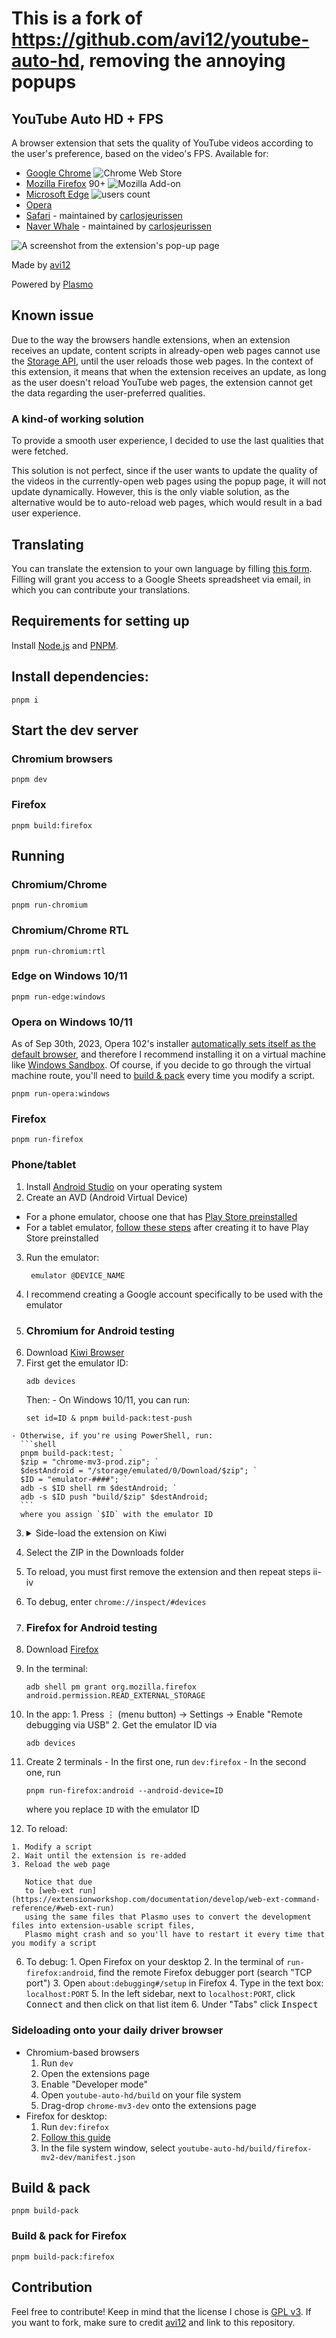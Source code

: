 # This is a fork of https://github.com/avi12/youtube-auto-hd, removing the annoying popups


## YouTube Auto HD + FPS

A browser extension that sets the quality of YouTube videos according to the user's preference, based on the video's
FPS.
Available for:

- [Google Chrome](https://chrome.google.com/webstore/detail/fcphghnknhkimeagdglkljinmpbagone) ![Chrome Web Store](https://img.shields.io/chrome-web-store/users/fcphghnknhkimeagdglkljinmpbagone?color=white&label=users&style=flat-square)
- [Mozilla Firefox](https://addons.mozilla.org/firefox/addon/youtube-auto-hd-fps)
  90+ ![Mozilla Add-on](https://img.shields.io/amo/users/youtube-auto-hd-fps?color=white&label=users&style=flat-square)
- [Microsoft Edge](https://microsoftedge.microsoft.com/addons/detail/ggnepcoiimddpmjaoejhdfppjbcnfaom) ![users count](https://img.shields.io/badge/dynamic/json?label=users&query=activeInstallCount&style=flat-square&color=white&url=https://microsoftedge.microsoft.com/addons/getproductdetailsbycrxid/ggnepcoiimddpmjaoejhdfppjbcnfaom)
- [Opera](https://addons.opera.com/en/extensions/details/youtube-auto-hd-fps)
- [Safari](https://apps.apple.com/us/app/id1546729687) - maintained
  by [carlosjeurissen](https://github.com/carlosjeurissen)
- [Naver Whale](https://store.whale.naver.com/detail/njejcbikjebbmiggdpdggelmoifodjhh) - maintained
  by [carlosjeurissen](https://github.com/carlosjeurissen)

![A screenshot from the extension's pop-up page](https://github.com/avi12/youtube-auto-hd/assets/6422804/fc7a4581-0162-427c-a6bc-7d96e68a3961)

Made by [avi12](https://avi12.com)

Powered by [Plasmo](https://github.com/plasmohq/plasmo)

## Known issue

Due to the way the browsers handle extensions, when an extension receives an update, content scripts in already-open web
pages cannot use the [Storage API](https://developer.mozilla.org/en-US/docs/Mozilla/Add-ons/WebExtensions/API/storage),
until the user reloads those web pages.
In the context of this extension, it means that when the extension receives an update, as long as the user doesn't
reload YouTube web pages, the extension cannot get the data regarding the user-preferred qualities.

### A kind-of working solution

To provide a smooth user experience, I decided to use the last qualities that were fetched.

This solution is not perfect, since if the user wants to update the quality of the videos in the currently-open web
pages using the popup page, it will not update dynamically.
However, this is the only viable solution, as the alternative would be to auto-reload web pages, which would result in a
bad user experience.

## Translating

You can translate the extension to your own language by
filling [this form](https://apps.jeurissen.co/auto-hd-fps-for-youtube/translate).
Filling will grant you access to a Google Sheets spreadsheet via email, in which you can contribute your translations.

## Requirements for setting up

Install [Node.js](https://nodejs.org) and [PNPM](https://pnpm.io/installation).

## Install dependencies:

```shell script
pnpm i
```

## Start the dev server

### Chromium browsers

```shell script
pnpm dev
```

### Firefox

```shell script
pnpm build:firefox
```

## Running

### Chromium/Chrome

```shell script
pnpm run-chromium
```

### Chromium/Chrome RTL

```shell script
pnpm run-chromium:rtl
```

### Edge on Windows 10/11

```shell
pnpm run-edge:windows
```

### Opera on Windows 10/11

As of Sep 30th, 2023, Opera 102's
installer [automatically sets itself as the default browser](https://www.reddit.com/r/assholedesign/comments/j2j85x),
and
therefore I recommend installing it on a virtual machine
like [Windows Sandbox](https://learn.microsoft.com/en-us/windows/security/application-security/application-isolation/windows-sandbox/windows-sandbox-overview).
Of course, if you decide to go through the virtual machine route, you'll need
to [build & pack](https://github.com/avi12/youtube-auto-hd#build--pack) every time you modify a script.

```shell
pnpm run-opera:windows
```

### Firefox

```shell
pnpm run-firefox
```

### Phone/tablet

1. Install [Android Studio](https://developer.android.com/studio) on your operating system
2. Create an AVD (Android Virtual Device)
  - For a phone emulator, choose one that
    has [Play Store preinstalled](https://user-images.githubusercontent.com/6422804/167658974-9ec9d13f-d297-4e8b-85d6-376809f34aab.png)
  - For a tablet emulator, [follow these steps](https://aamnah.com/android/play_store_emulator_install_missing) after
    creating it to have Play Store
    preinstalled
3. Run the emulator:
   ```shell
    emulator @DEVICE_NAME
   ```
4. I recommend creating a Google account specifically to be used with the emulator
5. ### Chromium for Android testing
  1. Download [Kiwi Browser](https://play.google.com/store/apps/details?id=com.kiwibrowser.browser)
  2. First get the emulator ID:
     ```shell
     adb devices
     ```
     Then:
    - On Windows 10/11, you can run:
      ```shell
      set id=ID & pnpm build-pack:test-push
      ```
    - Otherwise, if you're using PowerShell, run:
      ```shell
      pnpm build-pack:test; `
      $zip = "chrome-mv3-prod.zip"; `
      $destAndroid = "/storage/emulated/0/Download/$zip"; `
      $ID = "emulator-####"; `
      adb -s $ID shell rm $destAndroid; `
      adb -s $ID push "build/$zip" $destAndroid;
      ```
      where you assign `$ID` with the emulator ID
  3. <details>
     <summary>Side-load the extension on Kiwi</summary>
     <!--suppress HtmlDeprecatedAttribute -->
     <img align="top" src="https://user-images.githubusercontent.com/6422804/167670341-a0cae554-e922-40b3-b8ed-7bec1ebf17bc.png" alt="Choose zip from storage">
     </details>
  4. Select the ZIP in the Downloads folder
  5. To reload, you must first remove the extension and then repeat steps ii-iv
  6. To debug, enter `chrome://inspect/#devices`
6. ### Firefox for Android testing

  1. Download [Firefox](https://play.google.com/store/apps/details?id=org.mozilla.firefox)
  2. In the terminal:
     ```shell
     adb shell pm grant org.mozilla.firefox android.permission.READ_EXTERNAL_STORAGE
     ```
  3. In the app:
    1. Press ⋮ (menu button) → Settings → Enable "Remote debugging via USB"
    2. Get the emulator ID via
       ```shell
       adb devices
       ```
  4. Create 2 terminals
    - In the first one, run `dev:firefox`
    - In the second one, run
      ```shell
      pnpm run-firefox:android --android-device=ID
      ```
      where you replace `ID` with the emulator ID
  5. To reload:

    1. Modify a script
    2. Wait until the extension is re-added
    3. Reload the web page

       Notice that due
       to [web-ext run](https://extensionworkshop.com/documentation/develop/web-ext-command-reference/#web-ext-run)
       using the same files that Plasmo uses to convert the development files into extension-usable script files,
       Plasmo might crash and so you'll have to restart it every time that you modify a script

  6. To debug:
    1. Open Firefox on your desktop
    2. In the terminal of `run-firefox:android`, find the remote Firefox debugger port (search "TCP port")
    3. Open `about:debugging#/setup` in Firefox
    4. Type in the text box: `localhost:PORT`
    5. In the left sidebar, next to `localhost:PORT`, click <kbd>Connect</kbd> and then click on that list item
    6. Under "Tabs" click <kbd>Inspect</kbd>

### Sideloading onto your daily driver browser

- Chromium-based browsers
  1. Run `dev`
  2. Open the extensions page
  3. Enable "Developer mode"
  4. Open `youtube-auto-hd/build` on your file system
  5. Drag-drop `chrome-mv3-dev` onto the extensions page
- Firefox for desktop:
  1. Run `dev:firefox`
  2. [Follow this guide](https://extensionworkshop.com/documentation/develop/temporary-installation-in-firefox/#:~:text=To%20install%20an%20extension%20temporarily)
  3. In the file system window, select `youtube-auto-hd/build/firefox-mv2-dev/manifest.json`

## Build & pack

```shell
pnpm build-pack
```

### Build & pack for Firefox

```shell
pnpm build-pack:firefox
```

## Contribution

Feel free to contribute! Keep in mind that the license I chose
is [GPL v3](https://github.com/avi12/youtube-auto-hd/blob/main/LICENSE).
If you want to fork, make sure to credit [avi12](https://avi12.com) and link to this repository.
